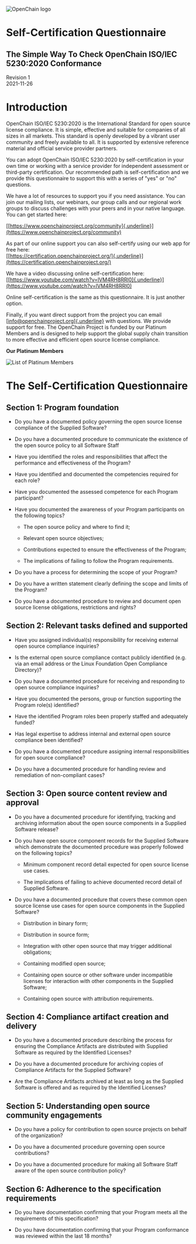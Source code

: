 ![](./media/image1.png "OpenChain logo")

# Self-Certification Questionnaire
## The Simple Way To Check OpenChain ISO/IEC 5230:2020 Conformance

Revision 1\
2021-11-26

# Introduction

OpenChain ISO/IEC 5230:2020 is the International Standard for open source license compliance. It is simple, effective and suitable for companies of all sizes in all markets. This standard is openly developed by a vibrant user community and freely available to all. It is supported by extensive reference material and official service provider partners.

You can adopt OpenChain ISO/IEC 5230:2020 by self-certification in your own time or working with a service provider for independent assessment or third-party certification. Our recommended path is self-certification and we provide this questionnaire to support this with a series of "yes" or "no" questions.

We have a lot of resources to support you if you need assistance. You can join our mailing lists, our webinars, our group calls and our regional work groups to discuss challenges with your peers and in your native language. You can get started here:

[[https://www.openchainproject.org/community]{.underline}](https://www.openchainproject.org/community)

As part of our online support you can also self-certify using our web app for free here:\
[[https://certification.openchainproject.org/]{.underline}](https://certification.openchainproject.org/)

We have a video discussing online self-certification here:\
[[https://www.youtube.com/watch?v=lVM4RH8RRl0]{.underline}](https://www.youtube.com/watch?v=lVM4RH8RRl0)

Online self-certification is the same as this questionnaire. It is just another option.

Finally, if you want direct support from the project you can email
[[info@openchainproject.org]{.underline}](mailto:info@openchainproject.org)
with questions. We provide support for free. The OpenChain Project is funded by our Platinum Members and is designed to help support the global supply chain transition to more effective and efficient open source license compliance.

**Our Platinum Members**

![](./media/image2.png "List of Platinum Members")

# The Self-Certification Questionnaire

## Section 1: Program foundation

-   Do you have a documented policy governing the open source license compliance of the Supplied Software?

-   Do you have a documented procedure to communicate the existence of the open source policy to all Software Staff

-   Have you identified the roles and responsibilities that affect the performance and effectiveness of the Program?

-   Have you identified and documented the competencies required for each role?

-   Have you documented the assessed competence for each Program
    participant?

- Have you documented the awareness of your Program participants on the following topics?

  -   The open source policy and where to find it;

  -   Relevant open source objectives;

  -   Contributions expected to ensure the effectiveness of the Program;

  -   The implications of failing to follow the Program requirements.

-   Do you have a process for determining the scope of your Program?

-   Do you have a written statement clearly defining the scope and limits of the Program?

-   Do you have a documented procedure to review and document open source license obligations, restrictions and rights?

## Section 2: Relevant tasks defined and supported

-   Have you assigned individual(s) responsibility for receiving
    external open source compliance inquiries?

-   Is the external open source compliance contact publicly identified (e.g. via an email address or the Linux Foundation Open Compliance Directory)?

-   Do you have a documented procedure for receiving and responding to open source compliance inquiries?

-   Have you documented the persons, group or function supporting the Program role(s) identified?

-   Have the identified Program roles been properly staffed and
    adequately funded?

-   Has legal expertise to address internal and external open source compliance been identified?

-   Do you have a documented procedure assigning internal
    responsibilities for open source compliance?

-   Do you have a documented procedure for handling review and
    remediation of non-compliant cases?

## Section 3: Open source content review and approval

-   Do you have a documented procedure for identifying, tracking and archiving information about the open source components in a Supplied Software release?

-   Do you have open source component records for the Supplied Software which demonstrate the documented procedure was properly followed on the following topics?

    -	Minimum component record detail expected for open source license use cases.

    -	The implications of failing to achieve documented record detail of Supplied Software.

-   Do you have a documented procedure that covers these common open source license use cases for open source components in the Supplied Software?

    -   Distribution in binary form;

    -   Distribution in source form;

    -   Integration with other open source that may trigger additional obligations;

    -   Containing modified open source;

    -   Containing open source or other software under incompatible licenses for interaction with other components in the Supplied Software;

    -   Containing open source with attribution requirements.

## Section 4: Compliance artifact creation and delivery

-   Do you have a documented procedure describing the process for ensuring the Compliance Artifacts are distributed with Supplied Software as required by the Identified Licenses?

-   Do you have a documented procedure for archiving copies of
    Compliance Artifacts for the Supplied Software?

-   Are the Compliance Artifacts archived at least as long as the Supplied Software is offered and as required by the Identified Licenses?

## Section 5: Understanding open source community engagements

-   Do you have a policy for contribution to open source projects on behalf of the organization?

-   Do you have a documented procedure governing open source
    contributions?

-   Do you have a documented procedure for making all Software Staff aware of the open source contribution policy?

## Section 6: Adherence to the specification requirements

-   Do you have documentation confirming that your Program meets all the requirements of this specification?

-   Do you have documentation confirming that your Program conformance was reviewed within the last 18 months?

